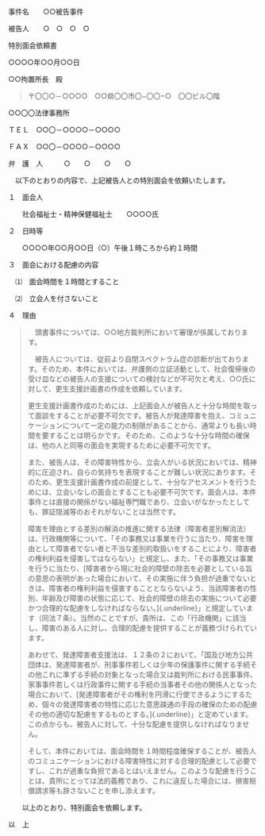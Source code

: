 事件名　　○○被告事件

被告人　　○　○　○　○

特別面会依頼書

○○○○年○○月○○日

○○拘置所長　殿

> 〒〇〇○－○○○○　○○県〇〇市〇−〇〇−○　〇〇ビル〇階

○○〇〇法律事務所

ＴＥＬ　○○〇－○○○○－○○○○

ＦＡＸ　○○〇－○○○○－○○○○

弁　護　人　　　○　　○　　○　　○

　以下のとおりの内容で、上記被告人との特別面会を依頼いたします。

１　面会人

　　社会福祉士・精神保健福祉士　　○○○○氏

２　日時等

　　○○○○年○○月○○日（○）午後１時ころから約１時間

３　面会における配慮の内容

　⑴　面会時間を１時間とすること

　⑵　立会人を付さないこと

４　理由

> 　頭書事件については、○○地方裁判所において審理が係属しております。
>
> 　被告人については、従前より自閉スペクトラム症の診断が出ております。そのため、本件においては、弁護側の立証活動として、社会復帰後の受け皿などの被告人の支援についての検討などが不可欠と考え、○○氏に対して、更生支援計画書の作成を依頼しています。
>
> 更生支援計画書作成のためには、上記面会人が被告人と十分な時間を取って面談をすることが必要不可欠です。被告人が発達障害を抱え、コミュニケーションについて一定の能力の制限があることから、通常よりも長い時間を要することは明らかです。そのため、このような十分な時間の確保は、他の人と同等の面会を実現するために必要不可欠です。
>
> また、被告人は、その障害特性から、立会人がいる状況においては、精神的に圧迫され、自らの気持ちを表現することが難しい状況にあります。そのため、更生支援計画書作成の前提として、十分なアセスメントを行うためには、立会いなしの面会とすることも必要不可欠です。面会人は、本件事件とは直接の関係がない福祉専門職であり、立会いがなかったとしても、罪証隠滅等のおそれがないことは当然です。
>
> 障害を理由とする差別の解消の推進に関する法律（障害者差別解消法）は、行政機関等について、「その事務又は事業を行うに当たり、障害を理由として障害者でない者と不当な差別的取扱いをすることにより、障害者の権利利益を侵害してはならない」と規定し、また、「その事務又は事業を行うに当たり、[障害者から現に社会的障壁の除去を必要としている旨の意思の表明があった場合において、その実施に伴う負担が過重でないときは、障害者の権利利益を侵害することとならないよう、当該障害者の性別、年齢及び障害の状態に応じて、社会的障壁の除去の実施について必要かつ合理的な配慮をしなければならない。]{.underline}」と規定しています（同法７条）。当然のことですが、貴所は、この「行政機関」に該当し、障害のある人に対し、合理的配慮を提供することが義務づけられています。
>
> あわせて、発達障害者支援法は、１２条の２において、「国及び地方公共団体は、発達障害者が、刑事事件若しくは少年の保護事件に関する手続その他これに準ずる手続の対象となった場合又は裁判所における民事事件、家事事件若しくは行政事件に関する手続の当事者その他の関係人となった場合において、[発達障害者がその権利を円滑に行使できるようにするため、個々の発達障害者の特性に応じた意思疎通の手段の確保のための配慮その他の適切な配慮をするものとする。]{.underline}」と定めています。この点からも、被告人に対して、十分な配慮を提供しなければなりません。
>
> そして、本件においては、面会時間を１時間程度確保することが、被告人のコミュニケーションにおける障害特性に対する合理的配慮として必要ですし、これが過重な負担であるとはいえません。このような配慮を行うことは、貴所にとっては法的義務であり、これに違反した場合には、損害賠償請求等も辞さないことを申し添えます。

　　以上のとおり、特別面会を依頼します。

以　上
